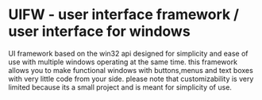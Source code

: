 # UIFW - user interface framework / user interface for windows
UI framework based on the win32 api designed for simplicity and ease of use with multiple windows operating at the same time.
this framework allows you to make functional windows with buttons,menus and text boxes with very little code from your side.
please note that customizability is very limited because its a small project and is meant for simplicity of use.
